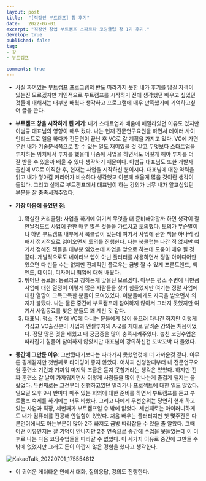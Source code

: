 ```yaml
---
layout: post
title:  "[직장인 부트캠프] 창 후기"
date:   2022-07-01
excerpt: "직장인 창업 부트캠프 스파르타 코딩클럽 창 1기 후기."
develop: true
published: false
tag:
- 창
- 부트캠프

comments: true
---
```


 * 사실 짜여있는 부트캠프 프로그램의 반도 따라가지 못한 내가 후기를 남길 자격이 있는진 모르겠지만 개인적으로 부트캠프를 시작하기 전에 생각했던 배우고 싶었던 것들에 대해서는 대부분 배웠다 생각하고 프로그램에 매우 만족했기에 기억하고싶어 글을 쓴다.

 * **부트캠프 창을 시작하게 된 계기**: 내가 스타트업과 배움에 매말라있던 이유도 있지만 이범규 대표님의 영향이 매우 컸다. 나는 현재 전문연구요원을 하면서 데이터 사이언티스트로 일을 하다가 전문연이 끝난 후 VC로 갈 계획을 가지고 있다. VC에 가면 우선 내가 기술분석쪽으로 할 수 있는 일도 재미있을 것 같고 무엇보다 스타트업을 투자하는 위치에서 투자를 했을때 나중에 사업을 하면서도 어떻게 해야 투자를 더 잘 받을 수 있을까 배울 수 있다 생각하기 때문이다. 이범규 대표님도 또한 개발자 출신에 VC로 이직한 후, 현재는 사업을 시작하신 분이시다. 대표님에 대한 약력을 읽고 내가 쌓아갈 커리어가 비슷하다 생각했고 이분께 배울게 많을 것이란 생각이 들었다. 그리고 실제로 부트캠프에서 대표님이 하는 강의가 너무 내가 알고싶었던 부분을 잘 충족시켜주었다.

 * **가장 마음에 들었던 점**: 
   1. 확실한 커리큘럼: 사업을 하기에 여기서 무엇을 더 준비해야할까 하면 생각이 잘 안날정도로 사업에 관한 매우 많은 것들을 가르치고 토의했다. 토의가 무슨말이냐 하면 부트캠프 내부에서 북클럽이 있는데 여기서 사업에 관한 책을 하나씩 정해서 정기적으로 읽어오면서 토의를 진행한다. 나는 북클럽는 나간 적 없지만 여기서 정해진 책들을 대부분 읽었는데 사업을 앞으로 하는데 도움이 매우 될 것 같다. 개발적으로도 네이티브 앱이 아닌 플러터를 사용하면서 정말 아이디어만 있으면 다 만들 수는 없지만 전체적인 플로우는 금방 짤 수 있게 프론트엔드, 백엔드, 데이터, 디자이너 협업에 대해 배웠다.
   2. 뛰어난 동료들: 동료라고 칭하는게 맞을진 모르겠다. 아무튼 평소 주변에 나만큼 사업에 대한 열정이 이렇게 많은 사람들을 찾기 힘들었지만 여기는 정말 사업에 대한 열망이 그득그득한 분들이 모여있었다. 이분들에게도 자극을 받으면서 의지가 불탔다. 나는 물론 중간에 부트캠프에 참여하지 않아서 그러지 못했지만 여기서 사업동료를 찾은 분들도 꽤 계신 것 같다.
   3. 대표님: 평소 주변에 VC에 다니는 분들에게 많이 물으러 다니긴 하지만 이렇게 각잡고 VC출신분이 사업과 엔젤투자의 A-Z를 제대로 알려준 강의는 처음이었다. 정말 많은 것을 배웠고 내 궁금증을 많이 충족시켜주었다. 놓친 코딩수업은 따라잡기 힘들어 참여하지 않았지만 대표님이 강의하신건 꼬박꼬박 다 들었다.

 * **중간에 그만둔 이유**: 그만뒀다기보다는 따라가지 못했던것에 더 가까운것 같다. 아무튼 핑계같지만 첫번째로 타이밍이 좋지 않았다. 어차피 신청할때부터 내 전문연구요원 훈련소 기간과 가까워 마지막 조금은 듣지 못할거라는 생각은 있었다. 하지만 진짜 훈련소 갈 날이 가까워지면서 이렇게 사람들을 많이 만나는게 즐겁게 될지는 몰랐었다. 두번째로는 그전부터 진행하고있던 멀리가나 프로젝트에 대한 일도 많았다. 일요일 오후 9시 반마다 매주 있는 회의에 대한 준비를 하면서 부트캠프를 듣고 부트캠프 숙제를 하기에는 너무 바빴다. 그리고 나에게 우선순위는 당연히 현재 하고있는 사업과 직장, 세번째가 부트캠프일 수 밖에 없었다. 세번째로는 아이러니하게도 내가 컴퓨터를 전공해 안일함이 있었다. 처음 배우는 플러터지만 첫 몇주간은 다른언어에서도 아는부분이 많아 2주 빠져도 금방 따라잡을 수 있을 줄 알았다. 그때 어떤 이유인지는 잘 기억이 안나지만 2주 연속으로 중간에 수업을 못들었는데 이 이후로 나는 다음 코딩수업들을 따라갈 수 없었다. 이 세가지 이유로 중간에 그만둘 수밖에 없었지만 그래도 돈이 아깝지 않은 경험을 했다고 생각한다.
 
![KakaoTalk_20220701_175554612](https://user-images.githubusercontent.com/70885010/176861873-69008c87-c989-48fd-afd9-3c20dd025645.jpg)

 * 이 귀여운 게더타운 안에서 대화, 질의응답, 강의도 진행한다.

